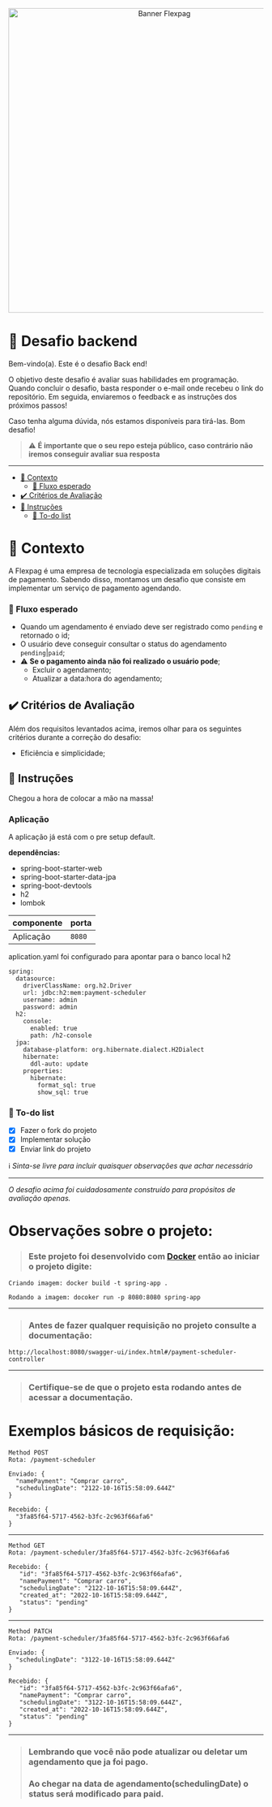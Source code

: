 <p align="center">
 <img src="https://github.com/jsantos-examples/flexpag-desafio-backend/blob/main/contents/flexpag.png" width="600" alt="Banner Flexpag">
</p>

# 🚀 Desafio backend

Bem-vindo(a). Este é o desafio Back end!

O objetivo deste desafio é avaliar suas habilidades em programação.
Quando concluir o desafio, basta responder o e-mail onde recebeu o link do repositório.
Em seguida, enviaremos o feedback e as instruções dos próximos passos!

Caso tenha alguma dúvida, nós estamos disponíveis para tirá-las.
Bom desafio!

> ⚠️ **É importante que o seu repo esteja público, caso contrário não iremos conseguir avaliar sua resposta**

---

- [🧠 Contexto](#-contexto)
  - [🚰 Fluxo esperado](#-fluxo-esperado)
- [✔️ Critérios de Avaliação](#️-critérios-de-avaliação)
- [:rocket: Instruções](#rocket-instruções)
  - [:notebook: To-do list](#notebook-to-do-list)

# 🧠 Contexto

A Flexpag é uma empresa de tecnologia especializada em soluções digitais de pagamento. Sabendo disso, montamos um desafio que consiste em implementar um serviço de pagamento agendando.

### 🚰 Fluxo esperado

- Quando um agendamento é enviado deve ser registrado como `pending` e retornado o id;
- O usuário deve conseguir consultar o status do agendamento `pending`|`paid`;
- :warning: **Se o pagamento ainda não foi realizado o usuário pode**;
  - Excluir o agendamento;
  - Atualizar a data:hora do agendamento;
  
## ✔️ Critérios de Avaliação

Além dos requisitos levantados acima, iremos olhar para os seguintes critérios durante a correção do desafio:

- Eficiência e simplicidade;

## :rocket: Instruções

Chegou a hora de colocar a mão na massa!

### Aplicação

A aplicação já está com o pre setup default. 

**dependências:**
- spring-boot-starter-web
- spring-boot-starter-data-jpa
- spring-boot-devtools
- h2
- lombok

| componente | porta |
| --------- | ----------- |
| Aplicação  | `8080` |

aplication.yaml foi configurado para apontar para o banco local h2
```
spring:
  datasource:
    driverClassName: org.h2.Driver
    url: jdbc:h2:mem:payment-scheduler
    username: admin
    password: admin
  h2:
    console:
      enabled: true
      path: /h2-console
  jpa:
    database-platform: org.hibernate.dialect.H2Dialect
    hibernate:
      ddl-auto: update
    properties:
      hibernate:
        format_sql: true
        show_sql: true
```

### :notebook: To-do list
- [X] Fazer o fork do projeto
- [X] Implementar solução
- [X] Enviar link do projeto

:information_source: _Sinta-se livre para incluir quaisquer observações que achar necessário_

---

_O desafio acima foi cuidadosamente construído para propósitos de avaliação apenas._




# Observações sobre o projeto:

>### Este projeto foi desenvolvido com [Docker](https://www.docker.com/) então ao iniciar o projeto digite:

    Criando imagem: docker build -t spring-app .
    
    Rodando a imagem: docoker run -p 8080:8080 spring-app

---
>### Antes de fazer qualquer requisição no projeto consulte a documentação:
   
    http://localhost:8080/swagger-ui/index.html#/payment-scheduler-controller

---
>### Certifique-se de que o projeto esta rodando antes de acessar a documentação.

# Exemplos básicos de requisição:
   
    Method POST
    Rota: /payment-scheduler

    Enviado: {
      "namePayment": "Comprar carro",
      "schedulingDate": "2122-10-16T15:58:09.644Z"
    }
    
    Recebido: {
      "3fa85f64-5717-4562-b3fc-2c963f66afa6"
    }
---
    
    Method GET
    Rota: /payment-scheduler/3fa85f64-5717-4562-b3fc-2c963f66afa6
    
    Recebido: {
       "id": "3fa85f64-5717-4562-b3fc-2c963f66afa6",
       "namePayment": "Comprar carro",
       "schedulingDate": "2122-10-16T15:58:09.644Z",
       "created_at": "2022-10-16T15:58:09.644Z",
       "status": "pending"
    }
---
    
    Method PATCH
    Rota: /payment-scheduler/3fa85f64-5717-4562-b3fc-2c963f66afa6
    
    Enviado: {
      "schedulingDate": "3122-10-16T15:58:09.644Z"
    }
    
    Recebido: {
       "id": "3fa85f64-5717-4562-b3fc-2c963f66afa6",
       "namePayment": "Comprar carro",
       "schedulingDate": "3122-10-16T15:58:09.644Z",
       "created_at": "2022-10-16T15:58:09.644Z",
       "status": "pending"
    }
---
>### Lembrando que você não pode atualizar ou deletar um agendamento que ja foi pago.
>### Ao chegar na data de agendamento(schedulingDate) o status será modificado para paid. 
    
